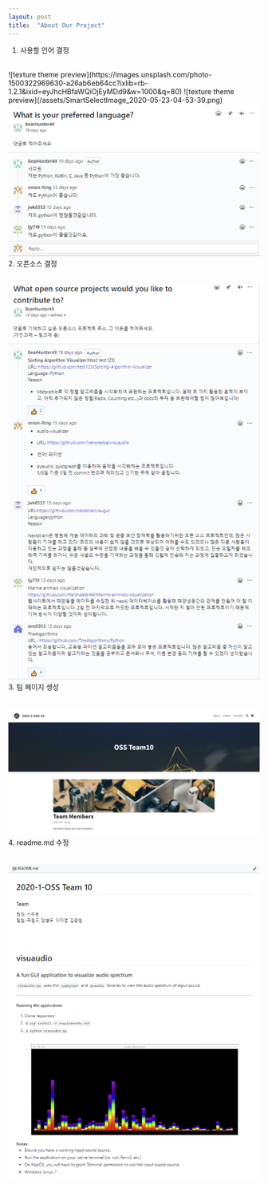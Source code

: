 ```yaml
---
layout: post
title:  "About Our Project"
---
```


1. 사용할 언어 결정
<br>
![texture theme preview](https://images.unsplash.com/photo-1500322969630-a26ab6eb64cc?ixlib=rb-1.2.1&ixid=eyJhcHBfaWQiOjEyMDd9&w=1000&q=80)
![texture theme preview](/assets/SmartSelectImage_2020-05-23-04-53-39.png)
<img src="/assets/SmartSelectImage_2020-05-23-04-53-39.png"/>
<br>
2. 오픈소스 결정
<br><br><br>
<img src="/assets/SmartSelectImage_2020-05-23-04-53-59.png"/>
<br>
3. 팀 페이지 생성
<br><br><br>
<img src="/assets/SmartSelectImage_2020-05-23-05-03-52.png"/>
<br>
4. readme.md 수정
<br><br><br>
<img src="/assets/SmartSelectImage_2020-05-23-05-06-15.png"/>
<br>

